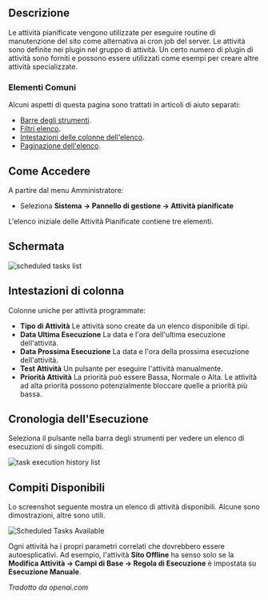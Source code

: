 <!-- Filename: Help5.x:Scheduled_Tasks / Display title: Attività pianificate -->

## Descrizione

Le attività pianificate vengono utilizzate per eseguire routine di manutenzione del sito come alternativa ai cron job del server. Le attività sono definite nei plugin nel gruppo di attività. Un certo numero di plugin di attività sono forniti e possono essere utilizzati come esempi per creare altre attività specializzate.

### Elementi Comuni

Alcuni aspetti di questa pagina sono trattati in articoli di aiuto separati:

* [Barre degli strumenti](jdocmanual?article=help/common-elements/toolbars).
* [Filtri elenco](jdocmanual?article=help/common-elements/list-filters).
* [Intestazioni delle colonne dell'elenco](jdocmanual?article=help/common-elements/list-column-headers).
* [Paginazione dell'elenco](jdocmanual?article=help/common-elements/list-pagination).

## Come Accedere

A partire dal menu Amministratore:

- Seleziona **Sistema → Pannello di gestione → Attività pianificate**

L'elenco iniziale delle Attività Pianificate contiene tre elementi.

## Schermata

![scheduled tasks list](../../../it/images/maintenance/scheduled-tasks-list.png)

## Intestazioni di colonna

Colonne uniche per attività programmate:

- **Tipo di Attività** Le attività sono create da un elenco disponibile di tipi.
- **Data Ultima Esecuzione** La data e l'ora dell'ultima esecuzione dell'attività.
- **Data Prossima Esecuzione** La data e l'ora della prossima esecuzione dell'attività.
- **Test Attività** Un pulsante per eseguire l'attività manualmente.
- **Priorità Attività** La priorità può essere Bassa, Normale o Alta. Le attività ad alta priorità possono potenzialmente bloccare quelle a priorità più bassa.

## Cronologia dell'Esecuzione

Seleziona il pulsante nella barra degli strumenti per vedere un elenco di esecuzioni di singoli compiti.

![task execution history list](../../../it/images/maintenance/scheduled-tasks-logs.png)

## Compiti Disponibili

Lo screenshot seguente mostra un elenco di attività disponibili. Alcune sono dimostrazioni, altre sono utili.

![Scheduled Tasks Available](../../../it/images/maintenance/scheduled-tasks-types.png)

Ogni attività ha i propri parametri correlati che dovrebbero essere autoesplicativi. Ad esempio, l'attività **Sito Offline** ha senso solo se la **Modifica Attività → Campi di Base → Regola di Esecuzione** è impostata su **Esecuzione Manuale**.

*Tradotto da openai.com*
